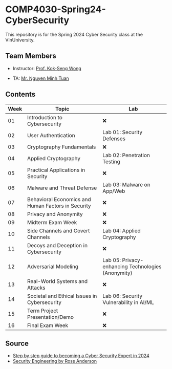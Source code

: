 # COMP4030-Spring24-CyberSecurity

This repository is for the Spring 2024 Cyber Security class at the VinUniversity.

## Team Members
- Instructor: [Prof. Kok-Seng Wong](https://scholar.google.com/citations?hl=en&user=WQyULhIAAAAJ&view_op=list_works&sortby=pubdate)

- TA: [Mr. Nguyen Minh Tuan]()

## Contents
| Week | Topic | Lab |
| --- | --- | --- |
| 01 | Introduction to Cybersecurity | ❌  |
| 02 | User Authentication | Lab 01: Security Defenses |
| 03 | Cryptography Fundamentals | ❌ |
| 04 | Applied Cryptography | Lab 02: Penetration Testing |
| 05 | Practical Applications in Security | ❌ |
| 06 | Malware and Threat Defense | Lab 03: Malware on App/Web |
| 07 | Behavioral Economics and Human Factors in Security | ❌ |
| 08 | Privacy and Anonymity | ❌ |
| 09 | Midterm Exam Week | ❌ |
| 10 | Side Channels and Covert Channels | Lab 04: Applied Cryptography |
| 11 | Decoys and Deception in Cybersecurity | ❌ |
| 12 | Adversarial Modeling | Lab 05: Privacy-enhancing Technologies (Anonymity) |
| 13 | Real-World Systems and Attacks | ❌ |
| 14 | Societal and Ethical Issues in Cybersecurity | Lab 06: Security Vulnerability in AI/ML |
| 15 | Term Project Presentation/Demo | ❌ |
| 16 | Final Exam Week | ❌ |


## Source
- [Step by step guide to becoming a Cyber Security Expert in 2024](https://roadmap.sh/cyber-security)
- [Security Engineering by Ross Anderson](https://www.cl.cam.ac.uk/~rja14/book.html)